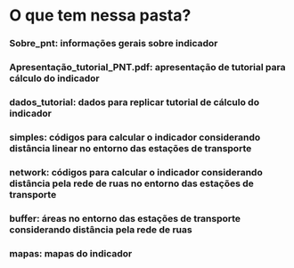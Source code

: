 # O que tem nessa pasta?

### Sobre_pnt: informações gerais sobre indicador
### Apresentação_tutorial_PNT.pdf: apresentação de tutorial para cálculo do indicador	
### dados_tutorial: dados para replicar tutorial de cálculo do indicador
### simples: códigos para calcular o indicador considerando distância linear no entorno das estações de transporte
### network: códigos para calcular o indicador considerando distância pela rede de ruas no entorno das estações de transporte
### buffer: áreas no entorno das estações de transporte considerando distância pela rede de ruas
### mapas: mapas do indicador 

